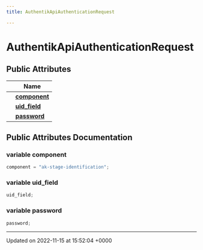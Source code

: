 ```yaml
---
title: AuthentikApiAuthenticationRequest

---
```


# AuthentikApiAuthenticationRequest





## Public Attributes

|                | Name           |
| -------------- | -------------- |
| | **[component](/SignallingSystem-doc/vb/Classes/classAuthentikApiAuthenticationRequest/#variable-component)**  |
| | **[uid_field](/SignallingSystem-doc/vb/Classes/classAuthentikApiAuthenticationRequest/#variable-uid-field)**  |
| | **[password](/SignallingSystem-doc/vb/Classes/classAuthentikApiAuthenticationRequest/#variable-password)**  |

## Public Attributes Documentation

### variable component

```csharp
component = "ak-stage-identification";
```


### variable uid_field

```csharp
uid_field;
```


### variable password

```csharp
password;
```


-------------------------------

Updated on 2022-11-15 at 15:52:04 +0000